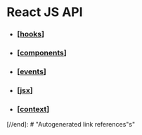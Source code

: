 # React JS API

- ### [[hooks]]
- ### [[components]]
- ### [[events]]
- ### [[jsx]]
- ### [[context]]

[//begin]: # "Autogenerated link references for markdown compatibility"
[hooks]: hooks/hooks "Hooks"
[components]: components/components "Components"
[events]: events/events "Events"
[jsx]: ../router-api/jsx "JSX"
[context]: context/context "Context API"

[//end]: # "Autogenerated link references"s"
